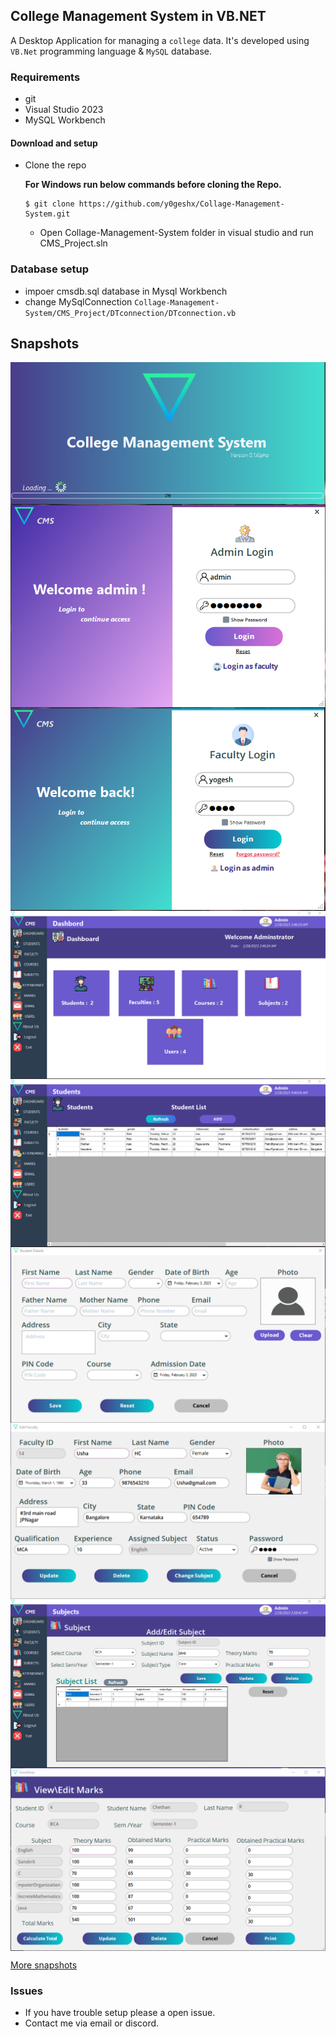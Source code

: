 ## College Management System in VB.NET

A Desktop Application for managing a `college` data. It's developed using `VB.Net` programming language & `MySQL` database.

### Requirements

- git
- Visual Studio 2023
- MySQL Workbench

#### Download and setup

- Clone the repo

  **For Windows run below commands before cloning the Repo.**

  ```
  $ git clone https://github.com/y0geshx/Collage-Management-System.git 

  ```
  - Open Collage-Management-System folder in visual studio and run CMS_Project.sln

### Database setup

- impoer cmsdb.sql database in Mysql Workbench
- change MySqlConnection `` Collage-Management-System/CMS_Project/DTconnection/DTconnection.vb ``


## Snapshots

<img src="./snapshots/splash.png" align="center" alt="img" />

<img src="./snapshots/AdminLogin.png" align="center" alt="img" />

<img  src="./snapshots/FacultyLogin.png" align="center" alt="img" />

<img src="./snapshots/Dashboard.png" align="center" alt="img" />

<img  src="./snapshots/Student.png" align="center" alt="img" />

<img  src="./snapshots/AddStudent.png" align="center" alt="img" />

<img  src="./snapshots/EditFaculty.png" align="center" alt="img" />

<img src="./snapshots/subject.png" align="center" alt="img" />

<img src="./snapshots/EditMarks.png" align="center" alt="img" />
<br/>

[More snapshots](./snapshots/)

### Issues
- If you have trouble setup please a open issue.
- Contact me via email or discord.
